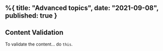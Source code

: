 %{
    title: "Advanced topics",
    date: "2021-09-08",
    published: true
}
---

## Content Validation

To validate the content... do `this`.
